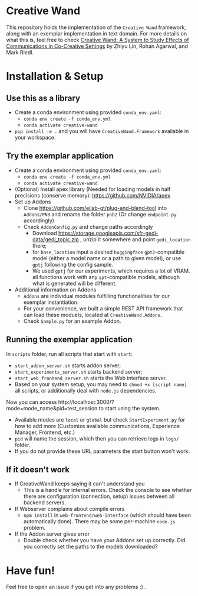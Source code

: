 # Creative Wand

This repository holds the implementation of the `Creative Wand` framework, along with an exemplar implementation in text
domain.
For more details on what this is, feel free to check [Creative Wand: A System to Study Effects of Communications in Co-Creative Settings](https://arxiv.org/abs/2208.02886) by Zhiyu Lin, Rohan Agarwal, and Mark Riedl.

# Installation & Setup

## Use this as a library

- Create a conda environment using provided `conda_env.yaml`:
    - `conda env create -f conda_env.yml`
    - `conda activate creative-wand`
- `pip install -e .` and you will have `CreativeWand.Framework` available in your workspace.

## Try the exemplar application

- Create a conda environment using provided `conda_env.yaml`:
    - `conda env create -f conda_env.yml`
    - `conda activate creative-wand`
- (Optional) Install apex library (Needed for loading models in half precisions (conserve memory):
  https://github.com/NVIDIA/apex
- Set up Addons
    - Clone https://github.com/eilab-gt/plug-and-blend-tool into `Addons/PNB` and rename the folder `pnb2` (Or
      change `endpoint.py` accordingly)
    - Check `AddonConfig.py` and change paths accordingly
        - Download https://storage.googleapis.com/sfr-gedi-data/gedi_topic.zip , unzip it somewhere and
          point `gedi_location` there;
        - for `base_location` input a desired `huggingface` `gpt2`-compatible model (either a model name or a path to
          given model), or use `gptj` following the config sample.
        - We used `gptj` for our experiments, which requires a lot of VRAM. all functions work with any `gpt`-compatible
          models, although what is generated will be different.
- Additional information on Addons
    - `Addons` are individual modules fulfilling functionalities for our exemplar instantiation.
    - For your convenience, we built a simple REST API framework that can load these moduels, located
      at `CreativeWand.Addons`.
    - Check `Sample.py` for an example Addon.

## Running the exemplar application

In `scripts` folder, run all scripts that start with `start`:

- `start_addon_server.sh` starts addon server;
- `start_experiments_server.sh` starts backend server;
- `start_web_frontend_server.sh` starts the Web interface server.
- Based on your system setup, you may need to `chmod +x [script name]` all scripts, or additionally deal with `node.js`
  dependencies.

Now you can access http://localhost:3000/?mode=mode_name&pid=test_session to start using the system.

- Available modes are `local` or `global` but check `StartExperiment.py` for how to add more (Customize available
  communications, Experience Manager, Frontend, etc.)
- `pid` will name the session, which then you can retrieve logs in `logs/` folder.
- If you do not provide these URL parameters the start button won't work.

## If it doesn't work

- If CreativeWand keeps saying it can't understand you
    - This is a handle for internal errors. Check the console to see whether there are configuration (connection, setup)
      issues between all backend servers.
- If Webserver complains about compile errors
    - `npm install` in `web-frontend/web-interface` (which should have been automatically done). There may be some
      per-machine `node.js` problem.
- If the Addon server gives error
    - Double check whether you have your Addons set up correctly. Did you correctly set the paths to the models
      downloaded?

# Have fun!
Feel free to open an issue if you get into any problems :) .
